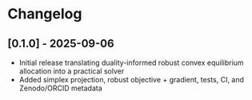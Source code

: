 # Changelog

## [0.1.0] - 2025-09-06
- Initial release translating duality-informed robust convex equilibrium allocation into a practical solver
- Added simplex projection, robust objective + gradient, tests, CI, and Zenodo/ORCID metadata
